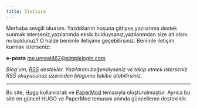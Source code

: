 ```yaml
---
title: İletişim
---
```

Merhaba sevgili okurum.
Yazdıklarım hoşuna gittiyse,yazılarıma destek sunmak isterseniz,yazılarımda eksik bulduysanız,yazılarımdan size ait olanı mı buldunuz?
O halde benimle iletişime geçebilirsiniz.
Benimle iletişim kurmak isterseniz:

**e-posta** me.unreal462@simplelogin.com

*Blog'um, [RSS](https://sxinar.github.io/index.xml) destekler. Yazılarımı beğendiyseniz ve takip etmek isterseniz RSS okuyucunuz üzerinden blogumu takibe alabilirsiniz.*

---

Bu site, [Hugo](https://gohugo.io/) kullanılarak ve [PaperMod](https://github.com/adityatelange/hugo-PaperMod/) temasıyla oluşturulmuştur. Ayrıca bu site en güncel HUGO ve PaperMod temasını anında güncelleme desteklidir.
